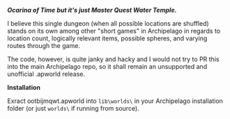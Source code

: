 ***Ocarina of Time but it's just Master Quest Water Temple.***

I believe this single dungeon (when all possible locations are shuffled) stands on its own among other "short games" in Archipelago in regards to location count, logically relevant items, possible spheres, and varying routes through the game.

The code, however, is quite janky and hacky and I would not try to PR this into the main Archipelago repo, so it shall remain an unsupported and unofficial .apworld release.

**Installation**

Exract ootbijmqwt.apworld into `lib\worlds\` in your Archipelago installation folder (or just `worlds\` if running from source).

